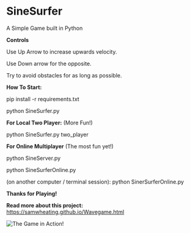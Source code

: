 # SineSurfer
A Simple Game built in Python

**Controls**

Use Up Arrow to increase upwards velocity.

Use Down arrow for the opposite. 

Try to avoid obstacles for as long as possible.

**How To Start:**

pip install -r requirements.txt

python SineSurfer.py


**For Local Two Player:** (More Fun!)

python SineSurfer.py two_player


**For Online Multiplayer** (The most fun yet!)

python SineServer.py

python SineSurferOnline.py

(on another computer / terminal session):
python SinerSurferOnline.py


**Thanks for Playing!**

**Read more about this project:** https://samwheating.github.io/Wavegame.html

![The Game in Action!](https://samwheating.github.io/images/SineSurferMulti.gif)



